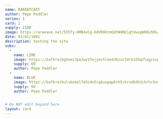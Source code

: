 ```yaml
---
name: RAREBTCART
author: Pepe Peddler
series: 1
card: 1
supply: 2100
image: https://arweave.net/5h5Ty-HMB4xCg-OdVR8ktmQdYWdREiqtVwxgWR8LROk/xhmfpf_image.png
date: 01/01/1001
description: testing the site
subs: 
  -
    name: LIME
    image: https://bafkreibg5omi3pe2wy3fejyechlee436zuc54rk2d3q2lwgzxzp7lb2l2a.ipfs.dweb.link/
    supply: 69   
    author: Pepe Peddler
  -
    name: BLUE
    image: https://bafkreibulvboeel7d3c4v5cqkuxpqwhth5rkrvdkdh3chrhr5ndf37xe5e.ipfs.dweb.link/
    supply: 69   
    author: Pepe Peddler
    

# Do NOT edit beyond here
layout: card
---
```

